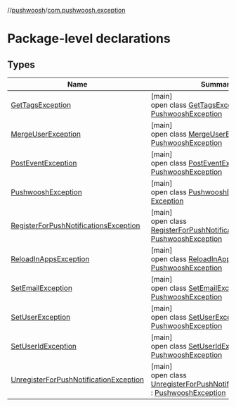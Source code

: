 //[pushwoosh](../../index.md)/[com.pushwoosh.exception](index.md)

# Package-level declarations

## Types

| Name | Summary |
|---|---|
| [GetTagsException](-get-tags-exception/index.md) | [main]<br>open class [GetTagsException](-get-tags-exception/index.md) : [PushwooshException](-pushwoosh-exception/index.md) |
| [MergeUserException](-merge-user-exception/index.md) | [main]<br>open class [MergeUserException](-merge-user-exception/index.md) : [PushwooshException](-pushwoosh-exception/index.md) |
| [PostEventException](-post-event-exception/index.md) | [main]<br>open class [PostEventException](-post-event-exception/index.md) : [PushwooshException](-pushwoosh-exception/index.md) |
| [PushwooshException](-pushwoosh-exception/index.md) | [main]<br>open class [PushwooshException](-pushwoosh-exception/index.md) : [Exception](https://developer.android.com/reference/kotlin/java/lang/Exception.html) |
| [RegisterForPushNotificationsException](-register-for-push-notifications-exception/index.md) | [main]<br>open class [RegisterForPushNotificationsException](-register-for-push-notifications-exception/index.md) : [PushwooshException](-pushwoosh-exception/index.md) |
| [ReloadInAppsException](-reload-in-apps-exception/index.md) | [main]<br>open class [ReloadInAppsException](-reload-in-apps-exception/index.md) : [PushwooshException](-pushwoosh-exception/index.md) |
| [SetEmailException](-set-email-exception/index.md) | [main]<br>open class [SetEmailException](-set-email-exception/index.md) : [PushwooshException](-pushwoosh-exception/index.md) |
| [SetUserException](-set-user-exception/index.md) | [main]<br>open class [SetUserException](-set-user-exception/index.md) : [PushwooshException](-pushwoosh-exception/index.md) |
| [SetUserIdException](-set-user-id-exception/index.md) | [main]<br>open class [SetUserIdException](-set-user-id-exception/index.md) : [PushwooshException](-pushwoosh-exception/index.md) |
| [UnregisterForPushNotificationException](-unregister-for-push-notification-exception/index.md) | [main]<br>open class [UnregisterForPushNotificationException](-unregister-for-push-notification-exception/index.md) : [PushwooshException](-pushwoosh-exception/index.md) |
